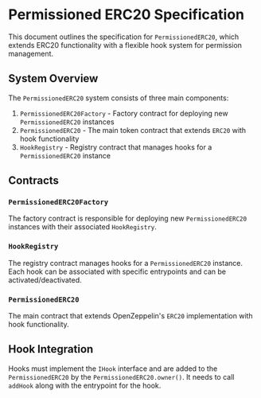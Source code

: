 # Permissioned ERC20 Specification

This document outlines the specification for `PermissionedERC20`, which extends ERC20 functionality with a flexible hook system for permission management.

## System Overview

The `PermissionedERC20` system consists of three main components:
1. `PermissionedERC20Factory` - Factory contract for deploying new `PermissionedERC20` instances
2. `PermissionedERC20` - The main token contract that extends `ERC20` with hook functionality
3. `HookRegistry` - Registry contract that manages hooks for a `PermissionedERC20` instance

## Contracts

### `PermissionedERC20Factory`

The factory contract is responsible for deploying new `PermissionedERC20` instances with their associated `HookRegistry`.

### `HookRegistry`

The registry contract manages hooks for a `PermissionedERC20` instance. Each hook can be associated with specific entrypoints and can be activated/deactivated.

### `PermissionedERC20`

The main contract that extends OpenZeppelin's `ERC20` implementation with hook functionality.

## Hook Integration

Hooks must implement the `IHook` interface and are added to the `PermissionedERC20` by the `PermissionedERC20.owner()`. It needs to call `addHook` along with the entrypoint for the hook.
